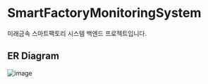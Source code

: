 # SmartFactoryMonitoringSystem
미래금속 스마트팩토리 시스템 백엔드 프로젝트입니다.

## ER Diagram
![image](https://user-images.githubusercontent.com/68465716/196512643-be05eb17-f2c1-429a-9720-3bbfafc48ef0.png)

